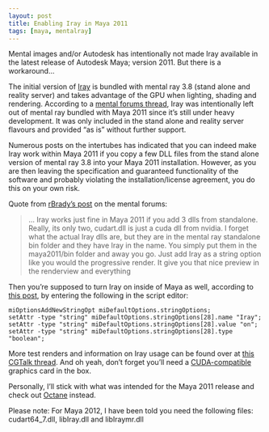 ```yaml
---
layout: post
title: Enabling Iray in Maya 2011
tags: [maya, mentalray]
---
```


Mental images and/or Autodesk has intentionally not made Iray available in the latest release of Autodesk Maya; version 2011. But there is a workaround...

<!--more-->

The initial version of [Iray](http://www.mentalimages.com/products/Iray.html) is bundled with mental ray 3.8 (stand alone and reality server) and takes advantage of the GPU when lighting, shading and rendering. According to a [mental forums thread](http://forum.mentalimages.com/showthread.php?t=6503), Iray was intentionally left out of mental ray bundled with Maya 2011 since it’s still under heavy development. It was only included in the stand alone and reality server flavours and provided “as is” without further support.

Numerous posts on the intertubes has indicated that you can indeed make Iray work within Maya 2011 if you copy a few DLL files from the stand alone version of mental ray 3.8 into your Maya 2011 installation. However, as you are then leaving the specification and guaranteed functionality of the software and probably violating the installation/license agreement, you do this on your own risk.

Quote from [rBrady’s post](http://forum.mentalimages.com/showthread.php?t=6424&page=2) on the mental forums:

> ... Iray works just fine in Maya 2011 if you add 3 dlls from standalone. Really, its only two, cudart.dll is just a cuda dll from nvidia. I forget what the actual Iray dlls are, but they are in the mental ray standalone bin folder and they have Iray in the name. You simply put them in the maya2011/bin folder and away you go. Just add Iray as a string option like you would the progressive render. It give you that nice preview in the renderview and everything

Then you’re supposed to turn Iray on inside of Maya as well, according to [this post](http://forums.cgsociety.org/showpost.php?p=6500383&postcount=34), by entering the following in the script editor:

    miOptionsAddNewStringOpt miDefaultOptions.stringOptions;
    setAttr -type "string" miDefaultOptions.stringOptions[28].name "Iray";
    setAttr -type "string" miDefaultOptions.stringOptions[28].value "on";
    setAttr -type "string" miDefaultOptions.stringOptions[28].type "boolean";

More test renders and information on Iray usage can be found over at [this CGTalk thread](http://forums.cgsociety.org/showthread.php?t=877874). And oh yeah, don’t forget you’ll need a [CUDA-compatible](http://www.nvidia.com/object/cuda_gpus.html) graphics card in the box.

Personally, I’ll stick with what was intended for the Maya 2011 release and check out [Octane](http://www.refractivesoftware.com/) instead.

Please note: For Maya 2012, I have been told you need the following files: cudart64_7.dll, libIray.dll and libIraymr.dll
